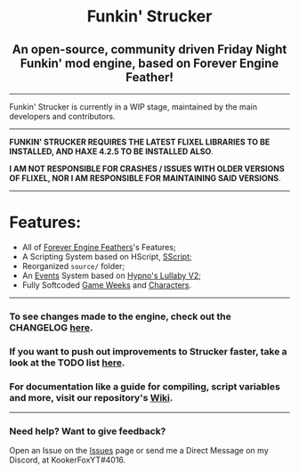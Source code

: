 <p align="center">
  <h1 align="center">Funkin' Strucker</h1>
  <h2 align="center">An open-source, community driven Friday Night Funkin' mod engine, based on Forever Engine Feather!</h2>
</p>

----------------------------------------------
Funkin' Strucker is currently in a WIP stage, maintained by the main developers and contributors.

----------------------------------------------
**FUNKIN' STRUCKER REQUIRES THE LATEST FLIXEL LIBRARIES TO BE INSTALLED, AND HAXE 4.2.5 TO BE INSTALLED ALSO**.

**I AM NOT RESPONSIBLE FOR CRASHES / ISSUES WITH OLDER VERSIONS OF FLIXEL, NOR I AM RESPONSIBLE FOR MAINTAINING SAID VERSIONS**.

----------------------------------------------
# Features:
* All of [Forever Engine Feathers](https://github.com/Pluma-Team/Forever-Engine-Feather)'s Features;
* A Scripting System based on HScript, [SScript](https://github.com/AltronMaxX/SScript);
* Reorganized ``source/`` folder;
* An [Events](/assets/events) System based on [Hypno's Lullaby V2](https://github.com/PopcornColonell/hypnosource);
* Fully Softcoded [Game Weeks](/assets/weeks) and [Characters](/assets/characters).

----------------------------------------------
### To see changes made to the engine, check out the CHANGELOG [here](/docs/CHANGELOG.md).

### If you want to push out improvements to Strucker faster, take a look at the TODO list [here](/TODO).

### For documentation like a guide for compiling, script variables and more, visit our repository's [Wiki](https://github.com/TheBeepSheepTeam/FunkinStrucker/wiki).

----------------------------------------------
### Need help? Want to give feedback? 

Open an Issue on the [Issues](https://github.com/TheBeepSheepTeam/FunkinStrucker/issues/) page or send me a Direct Message on my Discord, at KookerFoxYT#4016.
